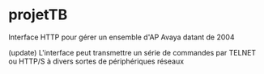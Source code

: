 projetTB
========
Interface HTTP pour gérer un ensemble d'AP Avaya datant de 2004

(update)
L'interface peut transmettre un série de commandes par TELNET ou HTTP/S à divers
sortes de périphériques réseaux